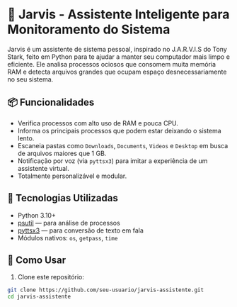 # 🤖 Jarvis - Assistente Inteligente para Monitoramento do Sistema

Jarvis é um assistente de sistema pessoal, inspirado no J.A.R.V.I.S do Tony Stark, feito em Python para te ajudar a manter seu computador mais limpo e eficiente. Ele analisa processos ociosos que consomem muita memória RAM e detecta arquivos grandes que ocupam espaço desnecessariamente no seu sistema.

## 📦 Funcionalidades

- Verifica processos com alto uso de RAM e pouca CPU.
- Informa os principais processos que podem estar deixando o sistema lento.
- Escaneia pastas como `Downloads`, `Documents`, `Videos` e `Desktop` em busca de arquivos maiores que 1 GB.
- Notificação por voz (via `pyttsx3`) para imitar a experiência de um assistente virtual.
- Totalmente personalizável e modular.

## 🧠 Tecnologias Utilizadas

- Python 3.10+
- [psutil](https://pypi.org/project/psutil/) — para análise de processos
- [pyttsx3](https://pypi.org/project/pyttsx3/) — para conversão de texto em fala
- Módulos nativos: `os`, `getpass`, `time`

## 🚀 Como Usar

1. Clone este repositório:

```bash
git clone https://github.com/seu-usuario/jarvis-assistente.git
cd jarvis-assistente
